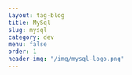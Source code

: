 ```yaml
---
layout: tag-blog
title: MySql
slug: mysql
category: dev
menu: false
order: 1
header-img: "/img/mysql-logo.png"
---
```

